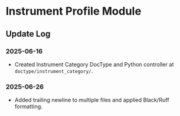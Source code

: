 # Instrument Profile Module

## Update Log

### 2025-06-16
- Created Instrument Category DocType and Python controller at `doctype/instrument_category/`.

### 2025-06-26
- Added trailing newline to multiple files and applied Black/Ruff formatting.
